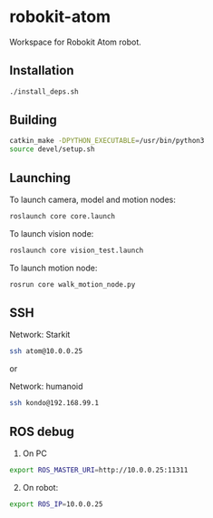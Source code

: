 # robokit-atom
Workspace for Robokit Atom robot. 

## Installation
 
 ```bash
 ./install_deps.sh
 ```

## Building

```bash 
catkin_make -DPYTHON_EXECUTABLE=/usr/bin/python3
source devel/setup.sh
```

## Launching

To launch camera, model and motion nodes: 

```bash
roslaunch core core.launch
```

To launch vision node:

```bash
roslaunch core vision_test.launch
```

To launch motion node:

```bash
rosrun core walk_motion_node.py
```

## SSH

Network: Starkit
```bash
ssh atom@10.0.0.25
```

or

Network: humanoid
```bash
ssh kondo@192.168.99.1
```

## ROS debug

1. On PC

```bash
export ROS_MASTER_URI=http://10.0.0.25:11311
```
2. On robot:

```bash
export ROS_IP=10.0.0.25
```



